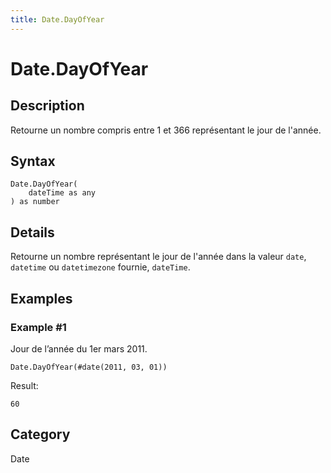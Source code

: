 ```yaml
---
title: Date.DayOfYear
---
```


# Date.DayOfYear


## Description

Retourne un nombre compris entre 1 et 366 représentant le jour de l&#39;année.


## Syntax

```powerquery
Date.DayOfYear(
    dateTime as any
) as number
```


## Details

Retourne un nombre représentant le jour de l'année dans la valeur <code>date</code>, <code>datetime</code> ou <code>datetimezone</code> fournie, <code>dateTime</code>.


## Examples

### Example #1 
Jour de l’année du 1er mars 2011.
```powerquery
Date.DayOfYear(#date(2011, 03, 01))
```

Result: 
```powerquery
60
```




## Category
Date
